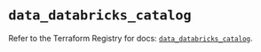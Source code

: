# `data_databricks_catalog`

Refer to the Terraform Registry for docs: [`data_databricks_catalog`](https://registry.terraform.io/providers/databricks/databricks/1.68.0/docs/data-sources/catalog).
